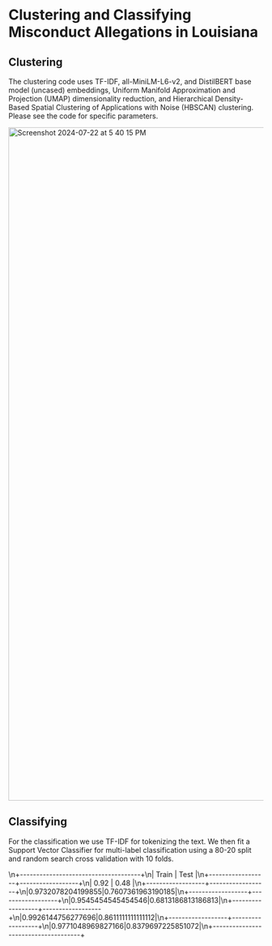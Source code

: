 # Clustering and Classifying Misconduct Allegations in Louisiana

## Clustering

The clustering code uses TF-IDF, all-MiniLM-L6-v2, and DistilBERT base model (uncased) embeddings, Uniform Manifold Approximation and Projection (UMAP) dimensionality reduction, and Hierarchical Density-Based Spatial Clustering of Applications with Noise (HBSCAN) clustering. Please see the code for specific parameters.

<img width="1329" alt="Screenshot 2024-07-22 at 5 40 15 PM" src="https://github.com/user-attachments/assets/6dcb5b81-796b-4da7-af6f-92b57cd91e30">

## Classifying

For the classification we use TF-IDF for tokenizing the text. We then fit a Support Vector Classifier for multi-label classification using a 80-20 split and random search cross validation with 10 folds. 

\n+-------------------------------------+\n|       Train      |       Test       |\n+------------------+------------------+\n|       0.92       |       0.48       |\n+------------------+------------------+\n|0.9732078204199855|0.7607361963190185|\n+------------------+------------------+\n|0.9545454545454546|0.6813186813186813|\n+------------------+------------------+\n|0.9926144756277696|0.8611111111111112|\n+------------------+------------------+\n|0.9771048969827166|0.8379697225851072|\n+-------------------------------------+

